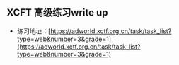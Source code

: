 ## XCFT 高级练习write up

- 练习地址：[https://adworld.xctf.org.cn/task/task_list?type=web&number=3&grade=1](https://adworld.xctf.org.cn/task/task_list?type=web&number=3&grade=1)
